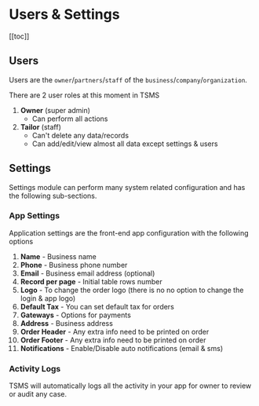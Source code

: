 # Users & Settings

[[toc]]

## Users

Users are the `owner`/`partners`/`staff` of the `business`/`company`/`organization`.

There are 2 user roles at this moment in TSMS

1.  **Owner** (super admin)
    -   Can perform all actions
2.  **Tailor** (staff)
    -   Can't delete any data/records
    -   Can add/edit/view almost all data except settings & users

## Settings

Settings module can perform many system related configuration and has the following sub-sections.

### App Settings

Application settings are the front-end app configuration with the following options

1.  **Name** - Business name
2.  **Phone** - Business phone number
3.  **Email** - Business email address (optional)
4.  **Record per page** - Initial table rows number
5.  **Logo** - To change the order logo (there is no no option to change the login & app logo)
6.  **Default Tax** - You can set default tax for orders
7.  **Gateways** - Options for payments
8.  **Address** - Business address
9.  **Order Header** - Any extra info need to be printed on order
10. **Order Footer** - Any extra info need to be printed on order
11. **Notifications** - Enable/Disable auto notifications (email & sms)

### Activity Logs

TSMS will automatically logs all the activity in your app for owner to review or audit any case.
